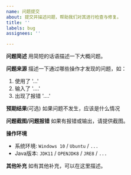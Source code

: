 ```yaml
---
name: 问题提交
about: 提交并描述问题，帮助我们对其进行检查与修复。
title: ''
labels: bug
assignees: ''

---
```


**问题简述**
用简短的话语描述一下大概问题。

**问题来源**
描述一下通过哪些操作才发现的问题，如：
1. 使用了 '...'
2. 输入了 '....'
3. 出现了报错 '....'

**预期结果**(可选)
如果问题不发生，应该是什么情况

**问题截图/问题报错**
如果有报错或输出，请提供截图。

**操作环境**
- 系统环境: `Windows 10` / `Ubuntu` / `...`
- Java版本: `JDK11` / `OPENJDK8` / `JRE8` / `...`

**其他补充**
如有其他补充，可以在这里描述。
